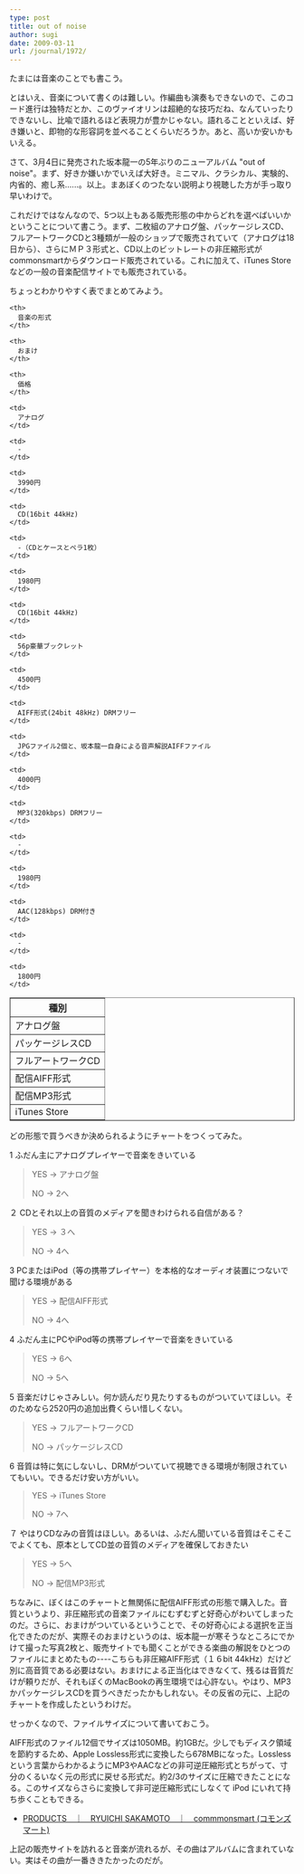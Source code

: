 ```yaml
---
type: post
title: out of noise
author: sugi
date: 2009-03-11
url: /journal/1972/
---
```

たまには音楽のことでも書こう。

とはいえ、音楽について書くのは難しい。作編曲も演奏もできないので、このコード進行は独特だとか、このヴァイオリンは超絶的な技巧だね、なんていったりできないし、比喩で語れるほど表現力が豊かじゃない。語れることといえば、好き嫌いと、即物的な形容詞を並べることくらいだろうか。あと、高いか安いかもいえる。

さて、3月4日に発売された坂本龍一の5年ぶりのニューアルバム "out of noise"。まず、好きか嫌いかでいえば大好き。ミニマル、クラシカル、実験的、内省的、癒し系......。以上。まあぼくのつたない説明より視聴した方が手っ取り早いわけで。

これだけではなんなので、5つ以上もある販売形態の中からどれを選べばいいかということについて書こう。まず、二枚組のアナログ盤、パッケージレスCD、フルアートワークCDと3種類が一般のショップで販売されていて（アナログは18日から）、さらにＭＰ３形式と、CD以上のビットレートの非圧縮形式がcommonsmartからダウンロード販売されている。これに加えて、iTunes Storeなどの一般の音楽配信サイトでも販売されている。

ちょっとわかりやすく表でまとめてみよう。

<table border="1">
  <tr>
    <th>
      種別
    </th>
    
    <th>
      音楽の形式
    </th>
    
    <th>
      おまけ
    </th>
    
    <th>
      価格
    </th>
  </tr>
  
  <tr>
    <td>
      アナログ盤
    </td>
    
    <td>
      アナログ
    </td>
    
    <td>
      -
    </td>
    
    <td>
      3990円
    </td>
  </tr>
  
  <tr>
    <td>
      パッケージレスCD
    </td>
    
    <td>
      CD(16bit 44kHz)
    </td>
    
    <td>
      -（CDとケースとペラ1枚）
    </td>
    
    <td>
      1980円
    </td>
  </tr>
  
  <tr>
    <td>
      フルアートワークCD
    </td>
    
    <td>
      CD(16bit 44kHz)
    </td>
    
    <td>
      56p豪華ブックレット
    </td>
    
    <td>
      4500円
    </td>
  </tr>
  
  <tr>
    <td>
      配信AIFF形式
    </td>
    
    <td>
      AIFF形式(24bit 48kHz) DRMフリー
    </td>
    
    <td>
      JPGファイル2個と、坂本龍一自身による音声解説AIFFファイル
    </td>
    
    <td>
      4000円
    </td>
  </tr>
  
  <tr>
    <td>
      配信MP3形式
    </td>
    
    <td>
      MP3(320kbps) DRMフリー
    </td>
    
    <td>
      -
    </td>
    
    <td>
      1980円
    </td>
  </tr>
  
  <tr>
    <td>
      iTunes Store
    </td>
    
    <td>
      AAC(128kbps) DRM付き
    </td>
    
    <td>
      -
    </td>
    
    <td>
      1800円
    </td>
  </tr>
</table>

どの形態で買うべきか決められるようにチャートをつくってみた。

1 ふだん主にアナログプレイヤーで音楽をきいている

> YES → アナログ盤
> 
> NO → 2へ

２ CDとそれ以上の音質のメディアを聞きわけられる自信がある？

> YES → ３へ
> 
> NO → 4へ

3 PCまたはiPod（等の携帯プレイヤー）を本格的なオーディオ装置につないで聞ける環境がある

> YES → 配信AIFF形式
> 
> NO → 4へ

4 ふだん主にPCやiPod等の携帯プレイヤーで音楽をきいている

> YES → 6へ
> 
> NO → 5へ

5 音楽だけじゃさみしい。何か読んだり見たりするものがついていてほしい。そのためなら2520円の追加出費くらい惜しくない。

> YES → フルアートワークCD
> 
> NO → パッケージレスCD

6 音質は特に気にしないし、DRMがついていて視聴できる環境が制限されていてもいい。できるだけ安い方がいい。

> YES → iTunes Store
> 
> NO → 7へ

７ やはりCDなみの音質はほしい。あるいは、ふだん聞いている音質はそこそこでよくても、原本としてCD並の音質のメディアを確保しておきたい

> YES → 5へ
> 
> NO → 配信MP3形式

ちなみに、ぼくはこのチャートと無関係に配信AIFF形式の形態で購入した。音質というより、非圧縮形式の音楽ファイルにむずむずと好奇心がわいてしまったのだ。さらに、おまけがついているということで、その好奇心による選択を正当化できたのだが、実際そのおまけというのは、坂本龍一が寒そうなところにでかけて撮った写真2枚と、販売サイトでも聞くことができる楽曲の解説をひとつのファイルにまとめたもの\----こちらも非圧縮AIFF形式（１６bit 44kHz）だけど別に高音質である必要はない。おまけによる正当化はできなくて、残るは音質だけが頼りだが、それもぼくのMacBookの再生環境では心許ない。やはり、MP3かパッケージレスCDを買うべきだったかもしれない。その反省の元に、上記のチャートを作成したというわけだ。

せっかくなので、ファイルサイズについて書いておこう。

AIFF形式のファイル12個でサイズは1050MB。約1GBだ。少しでもディスク領域を節約するため、Apple Lossless形式に変換したら678MBになった。Losslessという言葉からわかるようにMP3やAACなどの非可逆圧縮形式とちがって、寸分のくるいなく元の形式に戻せる形式だ。約2/3のサイズに圧縮できたことになる。このサイズならさらに変換して非可逆圧縮形式にしなくて iPod にいれて持ち歩くこともできる。

  * <a href="http://www.commmonsmart.com/products/?Command=Products&pcid=1&pmcid=1" onclick="_gaq.push(['_trackEvent', 'outbound-article', 'http://www.commmonsmart.com/products/?Command=Products&pcid=1&pmcid=1', 'PRODUCTS　｜　RYUICHI SAKAMOTO　｜　commmonsmart (コモンズマート)']);" >PRODUCTS　｜　RYUICHI SAKAMOTO　｜　commmonsmart (コモンズマート)</a>

上記の販売サイトを訪れると音楽が流れるが、その曲はアルバムに含まれていない。実はその曲が一番ききたかったのだが。


